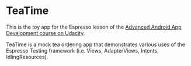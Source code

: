 # TeaTime

This is the toy app for the Espresso lesson of the [Advanced Android App Development course on Udacity](https://www.udacity.com/course/advanced-android-app-development--ud855).

TeaTime is a mock tea ordering app that demonstrates various uses of the Espresso Testing framework (i.e. Views, AdapterViews, Intents, IdlingResources).
